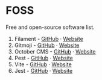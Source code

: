 # FOSS
Free and open-source software list.

1. Filament - [GitHub](https://github.com/filamentphp/filament) · [Website](https://filamentphp.com/)
2. Gitmoji - [GitHub](https://github.com/carloscuesta/gitmoji) · [Website](https://gitmoji.dev/)
3. October CMS - [GitHub](https://github.com/octobercms/october) · [Website](https://octobercms.com/)
4. Pest - [GitHub](https://github.com/pestphp/pest) · [Website](https://pestphp.com/)
5. Vite - [GitHub](https://github.com/vitejs/vite) · [Website](https://vitejs.dev/)
6. Jest - [GitHub](https://github.com/jestjs/jest) · [Website](https://jestjs.io/)
